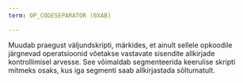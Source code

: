 ```yaml
---
term: OP_CODESEPARATOR (0XAB)

---
```

Muudab praegust väljundskripti, märkides, et ainult sellele opkoodile järgnevad operatsioonid võetakse vastavate sisendite allkirjade kontrollimisel arvesse. See võimaldab segmenteerida keerulise skripti mitmeks osaks, kus iga segmenti saab allkirjastada sõltumatult.